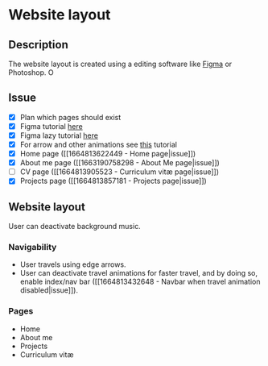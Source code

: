 # Website layout 
## Description
The website layout is created using a editing software like [Figma](https://www.figma.com/) or Photoshop.
O
## Issue 
- [x] Plan which pages should exist
- [x] Figma tutorial [here](https://www.youtube.com/watch?v=FTFaQWZBqQ8)
- [x] Figma lazy tutorial [here](https://www.youtube.com/watch?v=L22lDu3QX2c)
- [x] For arrow and other animations see [this](https://www.youtube.com/watch?v=UTHgr6NLeEw) tutorial
- [x] Home page ([[1664813622449 - Home page|issue]])
- [x] About me page ([[1663190758298 - About Me page|issue]])
- [ ] CV page ([[1664813905523 - Curriculum vitæ page|issue]])
- [x] Projects page ([[1664813857181 - Projects page|issue]])

## Website layout
User can deactivate background music.

### Navigability
- User travels using edge arrows.
- User can deactivate travel animations for faster travel, and by doing so, enable index/nav bar ([[1664813432648 - Navbar when travel animation disabled|issue]]).

### Pages
- Home
- About me
- Projects
- Curriculum vitæ